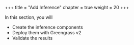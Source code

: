 +++
title = "Add Inference"
chapter = true
weight = 20
+++

In this section, you will
* Create the inference components
* Deploy them with Greengrass v2
* Validate the results


